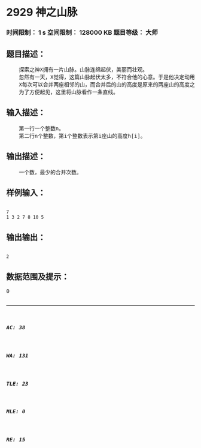 # 2929 神之山脉   
### 时间限制： 1 s     空间限制： 128000 KB     题目等级： 大师  
## 题目描述：  

<pre>
    探索之神X拥有一片山脉。山脉连绵起伏，美丽而壮观。
    忽然有一天，X觉得，这篇山脉起伏太多，不符合他的心意。于是他决定动用神之力量来对这些山脉进行改造。
    X每次可以合并两座相邻的山，而合并后的山的高度是原来的两座山的高度之和。X的神之力量也是有限的，所以他希望用尽可能少的合并来使得这些山脉的高度从头至尾单调不减，X就找到了你请你计算最少需要合并多少次。
    为了方便起见，这里将山脉看作一条直线。
</pre>
  
  
## 输入描述：  

<pre>
    第一行一个整数n。
    第二行n个整数，第i个整数表示第i座山的高度h[i]。
</pre>
  
  
## 输出描述：  

<pre>
    一个数，最少的合并次数。
</pre>
  
  
## 样例输入：  

<pre><code>
7
1 3 2 7 8 10 5
</code></pre>
  
  
## 输出输出：  

<pre><code>
2
</code></pre>
  
  
## 数据范围及提示：  

<pre>
0<n<=200000,0<h[i]<=2^31-1,h均为随机生成。

1、合并第2、第3。
2、合并第6、第7。
山脉变为1 5 7 8 15。

</pre>
  
  
***  

##### AC: 38  
##### WA: 131  
##### TLE: 23  
##### MLE: 0  
##### RE: 15  
